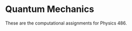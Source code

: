 # Quantum Mechanics

These are the computational assignments for Physics 486.  

```{tableofcontents}
```